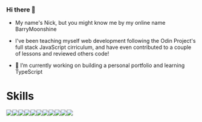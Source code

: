 ### Hi there 👋

- My name's Nick, but you might know me by my online name BarryMoonshine
- I've been teaching myself web development following the Odin Project's full stack JavaScript cirriculum, and have even contributed to a couple of lessons and reviewed others code!
  
- 🔭 I’m currently working on building a personal portfolio and learning TypeScript

# Skills
<img src="https://img.shields.io/badge/JavaScript-323330?style=for-the-badge&logo=javascript&logoColor=F7DF1E" /><img src="https://img.shields.io/badge/React-20232A?style=for-the-badge&logo=react&logoColor=61DAFB" /><img src="https://img.shields.io/badge/Node%20js-339933?style=for-the-badge&logo=nodedotjs&logoColor=white" /><img src="https://img.shields.io/badge/Express%20js-000000?style=for-the-badge&logo=express&logoColor=white" /><img src="https://img.shields.io/badge/MongoDB-4EA94B?style=for-the-badge&logo=mongodb&logoColor=white" /><img src="https://img.shields.io/badge/Jest-C21325?style=for-the-badge&logo=jest&logoColor=white" /><img src="https://img.shields.io/badge/firebase-ffca28?style=for-the-badge&logo=firebase&logoColor=black" /><img src="https://img.shields.io/badge/HTML5-E34F26?style=for-the-badge&logo=html5&logoColor=white" /><img src="https://img.shields.io/badge/CSS3-1572B6?style=for-the-badge&logo=css3&logoColor=white" /><img src="https://img.shields.io/badge/json-5E5C5C?style=for-the-badge&logo=json&logoColor=white" /><img src="https://img.shields.io/badge/JWT-000000?style=for-the-badge&logo=JSON%20web%20tokens&logoColor=white" />
